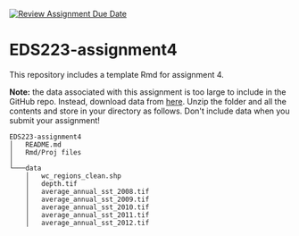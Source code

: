 [![Review Assignment Due Date](https://classroom.github.com/assets/deadline-readme-button-24ddc0f5d75046c5622901739e7c5dd533143b0c8e959d652212380cedb1ea36.svg)](https://classroom.github.com/a/DU780Dei)
# EDS223-assignment4

This repository includes a template Rmd for assignment 4.

**Note:** the data associated with this assignment is too large to include in the GitHub repo. Instead, download data from [here](https://drive.google.com/file/d/1u-iwnPDbe6ZK7wSFVMI-PpCKaRQ3RVmg/view?usp=sharing). Unzip the folder and all the contents and store in your directory as follows. Don't include data when you submit your assignment!

    EDS223-assignment4
    │   README.md
    │   Rmd/Proj files    
    │
    └───data
        │   wc_regions_clean.shp
        │   depth.tif
        │   average_annual_sst_2008.tif
        │   average_annual_sst_2009.tif        
        │   average_annual_sst_2010.tif        
        │   average_annual_sst_2011.tif
        │   average_annual_sst_2012.tif     